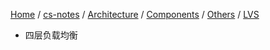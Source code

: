 [Home](https://mengxianbin.github.io) /
[cs-notes](https://mengxianbin.github.io/cs-notes/site) /
[Architecture](https://mengxianbin.github.io/cs-notes/site/Architecture) /
[Components](https://mengxianbin.github.io/cs-notes/site/Architecture/Components) /
[Others](https://mengxianbin.github.io/cs-notes/site/Architecture/Components/Others) /
[LVS](https://mengxianbin.github.io/cs-notes/site/Architecture/Components/Others/LVS)

* 四层负载均衡